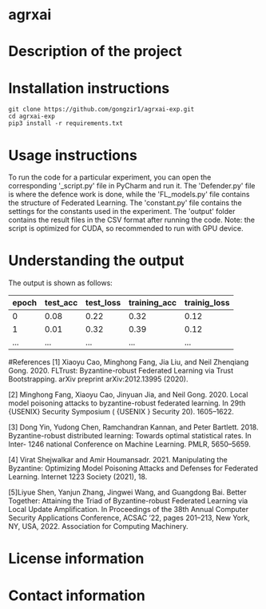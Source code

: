 # agrxai
# Description of the project

# Installation instructions
```
git clone https://github.com/gongzir1/agrxai-exp.git
cd agrxai-exp
pip3 install -r requirements.txt
```


# Usage instructions
To run the code for a particular experiment, you can open the corresponding '_script.py' file in PyCharm and run it. The 'Defender.py' file is where the defence work is done, while the 'FL_models.py' file contains the structure of Federated Learning. The 'constant.py' file contains the settings for the constants used in the experiment. The 'output' folder contains the result files in the CSV format after running the code. 
Note: the script is optimized for CUDA, so recommended to run with GPU device.
# Understanding the output
The output is shown as follows:

|epoch|test_acc|test_loss|training_acc|trainig_loss|
|-----|--------|-----------|----------|------------|
|  0  |  0.08  |   0.22    |   0.32   |     0.12   |
|  1  |  0.01  |   0.32    |   0.39   |     0.12   |
| ... |  ...   |    ...    |    ...   |    ...     |



#References
[1] Xiaoyu Cao, Minghong Fang, Jia Liu, and Neil Zhenqiang Gong. 2020. FLTrust: Byzantine-robust Federated Learning via Trust Bootstrapping. arXiv preprint arXiv:2012.13995 (2020).

[2] Minghong Fang, Xiaoyu Cao, Jinyuan Jia, and Neil Gong. 2020. Local model poisoning attacks to byzantine-robust federated learning. In 29th {USENIX} Security Symposium ( {USENIX } Security 20). 1605–1622.

[3] Dong Yin, Yudong Chen, Ramchandran Kannan, and Peter Bartlett. 2018. Byzantine-robust distributed learning: Towards optimal statistical rates. In Inter- 1246 national Conference on Machine Learning. PMLR, 5650–5659.

[4] Virat Shejwalkar and Amir Houmansadr. 2021. Manipulating the Byzantine: Optimizing Model Poisoning Attacks and Defenses for Federated Learning. Internet 1223 Society (2021), 18.

[5]Liyue Shen, Yanjun Zhang, Jingwei Wang, and Guangdong Bai. Better Together: Attaining the Triad of Byzantine-robust Federated Learning via Local Update Amplification. In Proceedings of the 38th Annual Computer Security Applications Conference, ACSAC ’22, pages 201–213, New York, NY, USA, 2022. Association for Computing Machinery.

# License information
# Contact information
